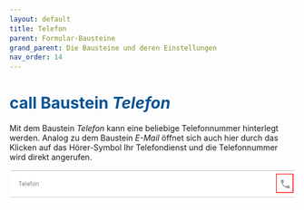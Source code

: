 ```yaml
---
layout: default
title: Telefon
parent: Formular-Bausteine
grand_parent: Die Bausteine und deren Einstellungen
nav_order: 14
---
```


# <span style="color:#0b5394"><span class="material-icons">call</span> **Baustein _Telefon_**</span>

Mit dem Baustein _Telefon_ kann eine beliebige Telefonnummer hinterlegt werden. Analog zu dem Baustein _E-Mail_
öffnet sich auch hier durch das Klicken auf das Hörer-Symbol Ihr Telefondienst und die Telefonnummer wird direkt
angerufen.

![telephone](\assets\record-spec-settings\1telephone.png 'telephone')
